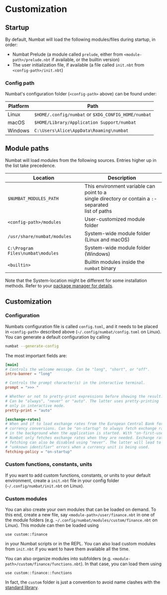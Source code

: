 # Customization

## Startup

By default, Numbat will load the following modules/files during startup, in order:

- Numbat Prelude (a module called `prelude`, either from `<module-path>/prelude.nbt` if available, or the builtin version)
- The user initialization file, if available (a file called `init.nbt` from `<config-path>/init.nbt`)

### Config path

Numbat's configuration folder (`<config-path>` above) can be found under:

|Platform|Path|
|---|---|
|Linux|`$HOME/.config/numbat` or `$XDG_CONFIG_HOME/numbat`|
|macOS|`$HOME/Library/Application Support/numbat`|
|Windows|`C:\Users\Alice\AppData\Roaming\numbat`|

## Module paths

Numbat will load modules from the following sources.
Entries higher up in the list take precedence.

|Location|Description|
|---|---|
|`$NUMBAT_MODULES_PATH`|This environment variable can point to a<br>single directory or contain a `:`-separated<br>list of paths|
|`<config-path>/modules`|User-customized module folder|
|`/usr/share/numbat/modules`|System-wide module folder (Linux and macOS)|
|`C:\Program Files\numbat\modules`|System-wide module folder (Windows)|
|`<builtin>`|Builtin modules inside the `numbat` binary|

Note that the System-location might be different for some installation methods.
Refer to your [package manager for details](./cli-installation.html#guidelines-for-package-maintainers).

## Customization

### Configuration

Numbats configuration file is called `config.toml`, and it needs to be placed in
`<config-path>` described above (`~/.config/numbat/config.toml` on Linux). You
can generate a default configuration by calling

``` bash
numbat --generate-config
```

The most important fields are:

``` toml
[main]
# Controls the welcome message. Can be "long", "short", or "off".
intro-banner = "long"

# Controls the prompt character(s) in the interactive terminal.
prompt = ">>> "

# Whether or not to pretty-print expressions before showing the result.
# Can be "always", "never" or "auto". The latter uses pretty-printing
# only in interactive mode.
pretty-print = "auto"

[exchange-rates]
# When and if to load exchange rates from the European Central Bank for
# currency conversions. Can be "on-startup" to always fetch exchange rates
# in the background when the application is started. With "on-first-use",
# Numbat only fetches exchange rates when they are needed. Exchange rate
# fetching can also be disabled using "never". The latter will lead to
# "unknown identifier" errors when a currency unit is being used.
fetching-policy = "on-startup"
```

### Custom functions, constants, units

If you want to add custom functions, constants, or units to your default environment,
create a `init.nbt` file in your config folder (`~/.config/numbat/init.nbt` on Linux).

### Custom modules

You can also create your own modules that can be loaded on demand. To this end,
create a new file, say `<module-path>/user/finance.nbt` in one of the module folders
(e.g. `~/.config/numbat/modules/custom/finance.nbt` on Linux). This module can then be
loaded using

``` numbat
use custom::finance
```

in your Numbat scripts or in the REPL. You can also load custom modules from `init.nbt`
if you want to have them available all the time.

You can also organize modules into subfolders (e.g. `<module-path>/custom/finance/functions.nbt`).
In that case, you can load them using

``` numbat
use custom::finance::functions
```

In fact, the `custom` folder is just a convention to avoid name clashes with the
[standard library](https://github.com/sharkdp/numbat/tree/master/numbat/modules).
